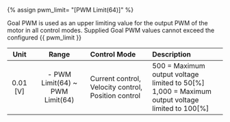 {% assign pwm_limit= "[PWM Limit(64)]" %}

Goal PWM is used as an upper limiting value for the output PWM of the motor in all control modes. Supplied Goal PWM values cannot exceed the configured {{ pwm_limit }}

| Unit      | Range                               |  Control Mode                                      |               Description                  |
|:---------:|:-----------------------------------:| :---------------------------------------------------|:-------------------------------------------|
| 0.01 [V]  | - PWM Limit(64) ~ PWM Limit(64)     | Current control, Velocity control, Position control |  500 = Maximum output voltage limited to 50[%]<br />1,000 = Maximum output voltage limited to 100[%] |
